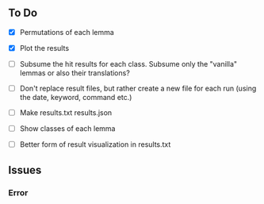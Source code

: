 ## To Do

- [X] Permutations of each lemma
- [X] Plot the results
- [ ] Subsume the hit results for each class. Subsume only the "vanilla" lemmas or also their translations?
- [ ] Don't replace result files, but rather create a new file for each run (using the date, keyword, command etc.)
- [ ] Make results.txt results.json
- [ ] Show classes of each lemma
- [ ] Better form of result visualization in results.txt


## Issues

### Error
